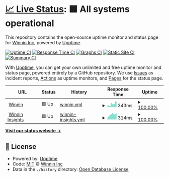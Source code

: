 # [📈 Live Status](https://status.winnin.com): <!--live status--> **🟩 All systems operational**

This repository contains the open-source uptime monitor and status page for [Winnin Inc](http://winnin.com), powered by [Upptime](https://github.com/upptime/upptime).

[![Uptime CI](https://github.com/winnin/winnin.github.io/workflows/Uptime%20CI/badge.svg)](https://github.com/winnin/winnin.github.io/actions?query=workflow%3A%22Uptime+CI%22)
[![Response Time CI](https://github.com/winnin/winnin.github.io/workflows/Response%20Time%20CI/badge.svg)](https://github.com/winnin/winnin.github.io/actions?query=workflow%3A%22Response+Time+CI%22)
[![Graphs CI](https://github.com/winnin/winnin.github.io/workflows/Graphs%20CI/badge.svg)](https://github.com/winnin/winnin.github.io/actions?query=workflow%3A%22Graphs+CI%22)
[![Static Site CI](https://github.com/winnin/winnin.github.io/workflows/Static%20Site%20CI/badge.svg)](https://github.com/winnin/winnin.github.io/actions?query=workflow%3A%22Static+Site+CI%22)
[![Summary CI](https://github.com/winnin/winnin.github.io/workflows/Summary%20CI/badge.svg)](https://github.com/winnin/winnin.github.io/actions?query=workflow%3A%22Summary+CI%22)

With [Upptime](https://upptime.js.org), you can get your own unlimited and free uptime monitor and status page, powered entirely by a GitHub repository. We use [Issues](https://github.com/winnin/winnin.github.io/issues) as incident reports, [Actions](https://github.com/winnin/winnin.github.io/actions) as uptime monitors, and [Pages](https://status.winnin.com) for the status page.

<!--start: status pages-->
<!-- This summary is generated by Upptime (https://github.com/upptime/upptime) -->
<!-- Do not edit this manually, your changes will be overwritten -->
<!-- prettier-ignore -->
| URL | Status | History | Response Time | Uptime |
| --- | ------ | ------- | ------------- | ------ |
| <img alt="" src="https://favicons.githubusercontent.com/winnin.com" height="13"> [Winnin](https://winnin.com) | 🟩 Up | [winnin.yml](https://github.com/winnin/winnin.github.io/commits/HEAD/history/winnin.yml) | <details><summary><img alt="Response time graph" src="./graphs/winnin/response-time-week.png" height="20"> 343ms</summary><br><a href="https://status.winnin.com/history/winnin"><img alt="Response time 363" src="https://img.shields.io/endpoint?url=https%3A%2F%2Fraw.githubusercontent.com%2Fwinnin%2Fwinnin.github.io%2FHEAD%2Fapi%2Fwinnin%2Fresponse-time.json"></a><br><a href="https://status.winnin.com/history/winnin"><img alt="24-hour response time 535" src="https://img.shields.io/endpoint?url=https%3A%2F%2Fraw.githubusercontent.com%2Fwinnin%2Fwinnin.github.io%2FHEAD%2Fapi%2Fwinnin%2Fresponse-time-day.json"></a><br><a href="https://status.winnin.com/history/winnin"><img alt="7-day response time 343" src="https://img.shields.io/endpoint?url=https%3A%2F%2Fraw.githubusercontent.com%2Fwinnin%2Fwinnin.github.io%2FHEAD%2Fapi%2Fwinnin%2Fresponse-time-week.json"></a><br><a href="https://status.winnin.com/history/winnin"><img alt="30-day response time 363" src="https://img.shields.io/endpoint?url=https%3A%2F%2Fraw.githubusercontent.com%2Fwinnin%2Fwinnin.github.io%2FHEAD%2Fapi%2Fwinnin%2Fresponse-time-month.json"></a><br><a href="https://status.winnin.com/history/winnin"><img alt="1-year response time 363" src="https://img.shields.io/endpoint?url=https%3A%2F%2Fraw.githubusercontent.com%2Fwinnin%2Fwinnin.github.io%2FHEAD%2Fapi%2Fwinnin%2Fresponse-time-year.json"></a></details> | <details><summary><a href="https://status.winnin.com/history/winnin">100.00%</a></summary><a href="https://status.winnin.com/history/winnin"><img alt="All-time uptime 100.00%" src="https://img.shields.io/endpoint?url=https%3A%2F%2Fraw.githubusercontent.com%2Fwinnin%2Fwinnin.github.io%2FHEAD%2Fapi%2Fwinnin%2Fuptime.json"></a><br><a href="https://status.winnin.com/history/winnin"><img alt="24-hour uptime 100.00%" src="https://img.shields.io/endpoint?url=https%3A%2F%2Fraw.githubusercontent.com%2Fwinnin%2Fwinnin.github.io%2FHEAD%2Fapi%2Fwinnin%2Fuptime-day.json"></a><br><a href="https://status.winnin.com/history/winnin"><img alt="7-day uptime 100.00%" src="https://img.shields.io/endpoint?url=https%3A%2F%2Fraw.githubusercontent.com%2Fwinnin%2Fwinnin.github.io%2FHEAD%2Fapi%2Fwinnin%2Fuptime-week.json"></a><br><a href="https://status.winnin.com/history/winnin"><img alt="30-day uptime 100.00%" src="https://img.shields.io/endpoint?url=https%3A%2F%2Fraw.githubusercontent.com%2Fwinnin%2Fwinnin.github.io%2FHEAD%2Fapi%2Fwinnin%2Fuptime-month.json"></a><br><a href="https://status.winnin.com/history/winnin"><img alt="1-year uptime 100.00%" src="https://img.shields.io/endpoint?url=https%3A%2F%2Fraw.githubusercontent.com%2Fwinnin%2Fwinnin.github.io%2FHEAD%2Fapi%2Fwinnin%2Fuptime-year.json"></a></details>
| <img alt="" src="https://favicons.githubusercontent.com/insights.winnin.com" height="13"> [Winnin Insights](https://insights.winnin.com) | 🟩 Up | [winnin-insights.yml](https://github.com/winnin/winnin.github.io/commits/HEAD/history/winnin-insights.yml) | <details><summary><img alt="Response time graph" src="./graphs/winnin-insights/response-time-week.png" height="20"> 314ms</summary><br><a href="https://status.winnin.com/history/winnin-insights"><img alt="Response time 291" src="https://img.shields.io/endpoint?url=https%3A%2F%2Fraw.githubusercontent.com%2Fwinnin%2Fwinnin.github.io%2FHEAD%2Fapi%2Fwinnin-insights%2Fresponse-time.json"></a><br><a href="https://status.winnin.com/history/winnin-insights"><img alt="24-hour response time 385" src="https://img.shields.io/endpoint?url=https%3A%2F%2Fraw.githubusercontent.com%2Fwinnin%2Fwinnin.github.io%2FHEAD%2Fapi%2Fwinnin-insights%2Fresponse-time-day.json"></a><br><a href="https://status.winnin.com/history/winnin-insights"><img alt="7-day response time 314" src="https://img.shields.io/endpoint?url=https%3A%2F%2Fraw.githubusercontent.com%2Fwinnin%2Fwinnin.github.io%2FHEAD%2Fapi%2Fwinnin-insights%2Fresponse-time-week.json"></a><br><a href="https://status.winnin.com/history/winnin-insights"><img alt="30-day response time 291" src="https://img.shields.io/endpoint?url=https%3A%2F%2Fraw.githubusercontent.com%2Fwinnin%2Fwinnin.github.io%2FHEAD%2Fapi%2Fwinnin-insights%2Fresponse-time-month.json"></a><br><a href="https://status.winnin.com/history/winnin-insights"><img alt="1-year response time 291" src="https://img.shields.io/endpoint?url=https%3A%2F%2Fraw.githubusercontent.com%2Fwinnin%2Fwinnin.github.io%2FHEAD%2Fapi%2Fwinnin-insights%2Fresponse-time-year.json"></a></details> | <details><summary><a href="https://status.winnin.com/history/winnin-insights">100.00%</a></summary><a href="https://status.winnin.com/history/winnin-insights"><img alt="All-time uptime 100.00%" src="https://img.shields.io/endpoint?url=https%3A%2F%2Fraw.githubusercontent.com%2Fwinnin%2Fwinnin.github.io%2FHEAD%2Fapi%2Fwinnin-insights%2Fuptime.json"></a><br><a href="https://status.winnin.com/history/winnin-insights"><img alt="24-hour uptime 100.00%" src="https://img.shields.io/endpoint?url=https%3A%2F%2Fraw.githubusercontent.com%2Fwinnin%2Fwinnin.github.io%2FHEAD%2Fapi%2Fwinnin-insights%2Fuptime-day.json"></a><br><a href="https://status.winnin.com/history/winnin-insights"><img alt="7-day uptime 100.00%" src="https://img.shields.io/endpoint?url=https%3A%2F%2Fraw.githubusercontent.com%2Fwinnin%2Fwinnin.github.io%2FHEAD%2Fapi%2Fwinnin-insights%2Fuptime-week.json"></a><br><a href="https://status.winnin.com/history/winnin-insights"><img alt="30-day uptime 100.00%" src="https://img.shields.io/endpoint?url=https%3A%2F%2Fraw.githubusercontent.com%2Fwinnin%2Fwinnin.github.io%2FHEAD%2Fapi%2Fwinnin-insights%2Fuptime-month.json"></a><br><a href="https://status.winnin.com/history/winnin-insights"><img alt="1-year uptime 100.00%" src="https://img.shields.io/endpoint?url=https%3A%2F%2Fraw.githubusercontent.com%2Fwinnin%2Fwinnin.github.io%2FHEAD%2Fapi%2Fwinnin-insights%2Fuptime-year.json"></a></details>

<!--end: status pages-->

[**Visit our status website →**](https://status.winnin.com)

## 📄 License

- Powered by: [Upptime](https://github.com/upptime/upptime)
- Code: [MIT](./LICENSE) © [Winnin Inc](http://winnin.com)
- Data in the `./history` directory: [Open Database License](https://opendatacommons.org/licenses/odbl/1-0/)
